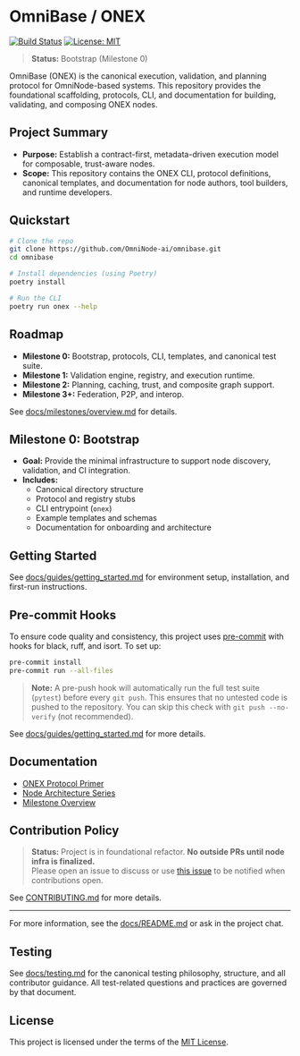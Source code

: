 <!-- === OmniNode:Metadata ===
metadata_version: 0.1.0
protocol_version: 1.1.0
owner: OmniNode Team
copyright: OmniNode Team
schema_version: 1.1.0
name: README.md
version: 1.0.0
uuid: 35a46723-963b-47b0-b57d-315861920aa4
author: OmniNode Team
created_at: 2025-05-21T13:18:56.541089
last_modified_at: 2025-05-22T21:18:53.686248
description: Stamped by ONEX
state_contract: state_contract://default
lifecycle: active
hash: bc995f8bcbc88ed93eb6d4dae0c6f1f5f19ccd8572139bbb680d69d6a37f084b
entrypoint: python@README.md
runtime_language_hint: python>=3.11
namespace: onex.stamped.README
meta_type: tool
<!-- === /OmniNode:Metadata === -->


# OmniBase / ONEX

[![Build Status](https://img.shields.io/github/actions/workflow/status/OmniNode-ai/omnibase/bootstrap.yml?branch=main)](https://github.com/OmniNode-ai/omnibase/actions)
[![License: MIT](https://img.shields.io/badge/License-MIT-yellow.svg)](LICENSE)

> **Status:** Bootstrap (Milestone 0)

OmniBase (ONEX) is the canonical execution, validation, and planning protocol for OmniNode-based systems. This repository provides the foundational scaffolding, protocols, CLI, and documentation for building, validating, and composing ONEX nodes.

## Project Summary
- **Purpose:** Establish a contract-first, metadata-driven execution model for composable, trust-aware nodes.
- **Scope:** This repository contains the ONEX CLI, protocol definitions, canonical templates, and documentation for node authors, tool builders, and runtime developers.

## Quickstart

```bash
# Clone the repo
git clone https://github.com/OmniNode-ai/omnibase.git
cd omnibase

# Install dependencies (using Poetry)
poetry install

# Run the CLI
poetry run onex --help
```

## Roadmap

- **Milestone 0:** Bootstrap, protocols, CLI, templates, and canonical test suite.
- **Milestone 1:** Validation engine, registry, and execution runtime.
- **Milestone 2:** Planning, caching, trust, and composite graph support.
- **Milestone 3+:** Federation, P2P, and interop.

See [docs/milestones/overview.md](docs/milestones/overview.md) for details.

## Milestone 0: Bootstrap
- **Goal:** Provide the minimal infrastructure to support node discovery, validation, and CI integration.
- **Includes:**
  - Canonical directory structure
  - Protocol and registry stubs
  - CLI entrypoint (`onex`)
  - Example templates and schemas
  - Documentation for onboarding and architecture

## Getting Started
See [docs/guides/getting_started.md](docs/guides/getting_started.md) for environment setup, installation, and first-run instructions.

## Pre-commit Hooks
To ensure code quality and consistency, this project uses [pre-commit](https://pre-commit.com/) with hooks for black, ruff, and isort. To set up:

```bash
pre-commit install
pre-commit run --all-files
```

> **Note:** A pre-push hook will automatically run the full test suite (`pytest`) before every `git push`. This ensures that no untested code is pushed to the repository. You can skip this check with `git push --no-verify` (not recommended).

See [docs/guides/getting_started.md](docs/guides/getting_started.md#5-confirm-pre-commit-hooks) for more details.

## Documentation
- [ONEX Protocol Primer](docs/onex/index.md)
- [Node Architecture Series](docs/nodes/index.md)
- [Milestone Overview](docs/milestones/overview.md)

## Contribution Policy

> **Status:** Project is in foundational refactor. **No outside PRs until node infra is finalized.**  
> Please open an issue to discuss or use [this issue](link-to-notify-issue) to be notified when contributions open.

See [CONTRIBUTING.md](CONTRIBUTING.md) for more details.

---

For more information, see the [docs/README.md](docs/README.md) or ask in the project chat.

## Testing

See [docs/testing.md](docs/testing.md) for the canonical testing philosophy, structure, and all contributor guidance. All test-related questions and practices are governed by that document.

## License

This project is licensed under the terms of the [MIT License](LICENSE).
